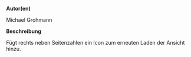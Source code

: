 **Autor(en)**

Michael Grohmann

**Beschreibung**

Fügt rechts neben Seitenzahlen ein Icon zum erneuten Laden der Ansicht hinzu.

